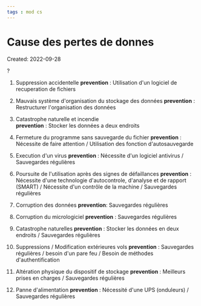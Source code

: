 ```yaml
---
tags : mod cs
---
```

# Cause des pertes de donnes
Created: 2022-09-28

?
1. Suppression accidentelle 
    **prevention** : Utilisation d'un logiciel de recuperation de fichiers
<!--SR:!2022-10-21,3,210-->

2. Mauvais système d'organisation du stockage des données 
   **prevention** : Restructurer l'organisation des données  

3. Catastrophe naturelle et incendie  
    **prevention** : Stocker les données a deux endroits

4. Fermeture du programme sans sauvegarde du fichier 
    **prevention** : Nécessite de faire attention / Utilisation des fonction d'autosauvegarde

5. Execution d'un virus 
    **prevention** : Nécessite d'un logiciel antivirus / Sauvegardes régulières 

6. Poursuite de l'utilisation après des signes de défaillances 
    **prevention** : Nécessite d'une technologie d'autocontrole, d'analyse et de rapport (SMART) / Nécessite d'un contrôle de la machine / Sauvegardes régulières

7.  Corruption des données
     **prevention**: Sauvegardes régulières

8. Corruption du micrologiciel
    **prevention** : Sauvegardes régulières
    
10. Catastrophe naturelles 
     **prevention** : Stocker les données en deux endroits / Sauvegardes régulières

11. Suppressions / Modification extérieures vols
     **prevention** : Sauvegardes régulières / besoin d'un pare feu / Besoin de méthodes d'authentification

12. Altération physique du dispositif de stockage
      **prevention** : Meilleurs prises en charges / Sauvegardes régulières  

13. Panne d'alimentation
      **prevention** : Nécessité d'une UPS (onduleurs) / Sauvegardes régulières